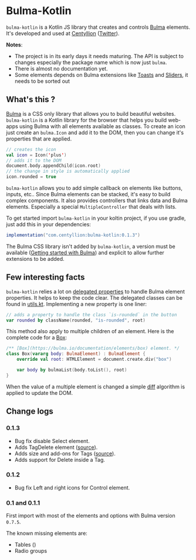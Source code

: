 # Bulma-Kotlin

`bulma-kotlin` is a Kotlin JS library that creates and controls [Bulma](https://bulma.io) elements.
It's developed and used at [Centyllion](https://centyllion.com) ([Twitter](https://twitter.com/centyllion)).


**Notes**:
- The project is in its early days it needs maturing. The API is subject to changes especially the package name which is now just `bulma`.
- There is almost no documentation yet.
-  Some elements depends on Bulma extensions like [Toasts](https://github.com/rfoel/bulma-toast) and [Sliders](https://wikiki.github.io/form/slider), it needs to be sorted out 

## What's this ?

[Bulma](https://bulma.io) is a CSS only library that allows you to build beautiful websites. 
`bulma-kotlin` is a Kotlin library for the browser that helps you build web-apps using Bulma with all elements available as classes.
To create an icon just create an `bulma.Icon` and add it to the DOM, then you can change it's properties that are applied.

```kotlin
// creates the icon
val icon = Icon('plus')
// adds it to the DOM
document.body.appendChild(icon.root)
// the change in style is automatically applied
icon.rounded = true
``` 

`bulma-kotlin` allows you to add simple callback on elements like buttons, inputs, etc.. 
Since Bulma elements can be stacked, it's easy to build complex components.
It also provides controllers that links data and Bulma elements. 
Especially a special `MultipleController` that deals with lists.


To get started import `bulma-kotlin` in your koltin project, if you use gradle, just add this in your dependencies:

```gradle
implementation("com.centyllion:bulma-kotlin:0.1.3")
```

The Bulma CSS library isn't added by `bulma-kotlin`, a version must be available ([Getting started with Bulma](https://bulma.io/documentation/overview/start/))
and explicit to allow further extensions to be added.

## Few interesting facts

`bulma-kotlin` relies a lot on [delegated properties](https://kotlinlang.org/docs/reference/delegated-properties.html) to handle Bulma element properties. 
It helps to keep the code clear.
The delegated classes can be found in [utils.kt](https://github.com/centyllion/bulma-kotlin/blob/master/src/main/kotlin/bulma/utils.kt).
Implementing a new property is one liner:
```kotlin
// adds a property to handle the class `is-rounded` in the button
var rounded by className(rounded, "is-rounded", root)
```

This method also apply to multiple children of an element. Here is the complete code for a [Box](https://bulma.io/documentation/elements/box):
```kotlin
/** [Box](https://bulma.io/documentation/elements/box) element. */
class Box(vararg body: BulmaElement) : BulmaElement {
    override val root: HTMLElement = document.create.div("box")

    var body by bulmaList(body.toList(), root)
}
```

When the value of a multiple element is changed a simple [diff](https://github.com/centyllion/bulma-kotlin/blob/master/src/main/kotlin/bulma/diff.kt) algorithm is applied to update the DOM.

## Change logs

### 0.1.3

- Bug fix disable Select element.
- Adds TagDelete element ([source](https://bulma.io/documentation/elements/tag/#modifiers)).
- Adds size and add-ons for Tags ([source](https://bulma.io/documentation/elements/tag/#list-of-tags)).
- Adds support for Delete inside a Tag.

### 0.1.2

- Bug fix Left and right icons for Control element.

### 0.1 and 0.1.1

First import with most of the elements and options with Bulma version `0.7.5`.

The known missing elements are:
- Tables ()
- Radio groups

